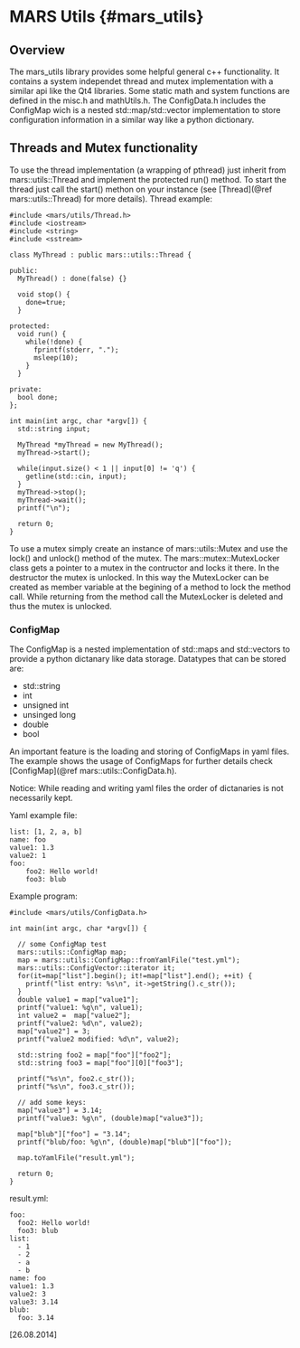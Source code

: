 MARS Utils {#mars_utils}
===========

## Overview

The mars\_utils library provides some helpful general c++ functionality. It contains a system independet thread and mutex implementation with a similar api like the Qt4 libraries. Some static math and system functions are defined in the misc.h and mathUtils.h. The ConfigData.h includes the ConfigMap wich is a nested std::map/std::vector implementation to store configuration information in a similar way like a python dictionary. 
 

## Threads and Mutex functionality

To use the thread implementation (a wrapping of pthread) just inherit from mars::utils::Thread and implement the protected run() method. To start the thread just call the start() methon on your instance (see [Thread](@ref mars::utils::Thread) for more details). 
Thread example:

    #include <mars/utils/Thread.h>
    #include <iostream>
    #include <string>
    #include <sstream>

    class MyThread : public mars::utils::Thread {

    public:
      MyThread() : done(false) {}

      void stop() {
        done=true;
      }

    protected:
      void run() {
        while(!done) {
          fprintf(stderr, ".");
          msleep(10);
        }
      }

    private:
      bool done;
    };

    int main(int argc, char *argv[]) {
      std::string input;

      MyThread *myThread = new MyThread();
      myThread->start();

      while(input.size() < 1 || input[0] != 'q') {
        getline(std::cin, input);
      }      
      myThread->stop();
      myThread->wait();
      printf("\n");

      return 0;
    }

To use a mutex simply create an instance of mars::utils::Mutex and use the lock() and unlock() method of the mutex. The mars::mutex::MutexLocker class gets a pointer to a mutex in the contructor and locks it there. In the destructor the mutex is unlocked. In this way the MutexLocker can be created as member variable at the begining of a method to lock the method call. While returning from the method call the MutexLocker is deleted and thus the mutex is unlocked.

### ConfigMap
The ConfigMap is a nested implementation of std::maps and std::vectors to provide a python dictanary like data storage. Datatypes that can be stored are:

 - std::string
 - int
 - unsigned int
 - unsinged long
 - double
 - bool

An important feature is the loading and storing of ConfigMaps in yaml files. The example shows the usage of ConfigMaps for further details check [ConfigMap](@ref mars::utils::ConfigData.h).

Notice: While reading and writing yaml files the order of dictanaries is not necessarily kept.

Yaml example file:

    list: [1, 2, a, b]
    name: foo
    value1: 1.3
    value2: 1
    foo:
        foo2: Hello world!
        foo3: blub

Example program:

    #include <mars/utils/ConfigData.h>

    int main(int argc, char *argv[]) {

      // some ConfigMap test
      mars::utils::ConfigMap map;
      map = mars::utils::ConfigMap::fromYamlFile("test.yml");
      mars::utils::ConfigVector::iterator it;
      for(it=map["list"].begin(); it!=map["list"].end(); ++it) {
        printf("list entry: %s\n", it->getString().c_str());
      }
      double value1 = map["value1"];
      printf("value1: %g\n", value1);
      int value2 =  map["value2"];
      printf("value2: %d\n", value2);
      map["value2"] = 3;
      printf("value2 modified: %d\n", value2);

      std::string foo2 = map["foo"]["foo2"];
      std::string foo3 = map["foo"][0]["foo3"];

      printf("%s\n", foo2.c_str());
      printf("%s\n", foo3.c_str());

      // add some keys:
      map["value3"] = 3.14;
      printf("value3: %g\n", (double)map["value3"]);

      map["blub"]["foo"] = "3.14";
      printf("blub/foo: %g\n", (double)map["blub"]["foo"]);

      map.toYamlFile("result.yml");

      return 0;
    }

result.yml:

    foo:
      foo2: Hello world!
      foo3: blub
    list:
      - 1
      - 2
      - a
      - b
    name: foo
    value1: 1.3
    value2: 3
    value3: 3.14
    blub:
      foo: 3.14


\[26.08.2014\]





